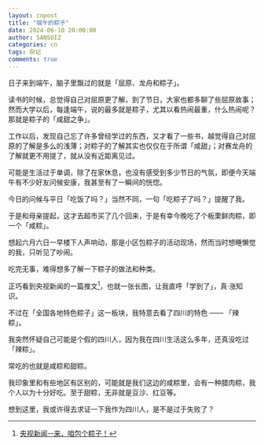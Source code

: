 ```yaml
---
layout: cnpost
title: "端午的粽子"
date: 2024-06-10 20:00:00
author: SANSUIZ
categories: cn
tags: 杂记
comments: true
---
```



日子来到端午，脑子里飘过的就是「屈原、龙舟和粽子」。

读书的时候，总觉得自己对屈原更了解，到了节日，大家也都多聊了些屈原故事；然而大学以后，每逢端午，说的最多就是粽子，尤其以看热闹最重，什么热闹呢？那就是粽子的「咸甜之争」。

工作以后，发现自己忘了许多曾经学过的东西，又才看了一些书，越觉得自己对屈原的了解是多么的浅薄；对粽子的了解其实也仅仅在于所谓「咸甜」；对赛龙舟的了解就更不用提了，就从没有近距离见过。

可能是生活过于单调，除了在家休息，也没有感受到多少节日的气氛，即便今天端午有不少好友问候安康，我甚至有了一瞬间的恍惚。

今日的问候与平日「吃饭了吗？」当然不同，一句「吃粽子了吗？」提醒了我。

于是和母亲提起，这才去超市买了几个回来，于是有幸今晚吃了个板栗鲜肉粽，即一个「咸粽」。

想起六月六日一早楼下人声响动，那是小区包粽子的活动现场，然而当时想睡懒觉的我，只听见了吵闹。

吃完无事，难得想多了解一下粽子的做法和种类。

正巧看到央视新闻的一篇推文[^1]，也就一张长图，让我直呼「学到了」，真·涨知识。

不过在「全国各地特色粽子」这一板块，我特意去看了四川的特色 —— 「辣粽」。

我突然怀疑自己可能是个假的四川人，因为我在四川生活这么多年，还真没吃过「辣粽」。

常吃的也就是咸粽和甜粽。

我印象里和有些地区有区别的，可能就是我们这边的咸粽里，会有一种腊肉粽，我个人以为十分好吃。至于甜粽，无非就是豆沙、红豆等。

想到这里，我或许得去求证一下我作为四川人，是不是过于失败了？





[^1]:[央视新闻--来，咱包个粽子！](https://mp.weixin.qq.com/s/FPUPSGp1quvwal1Npxbsdg)
